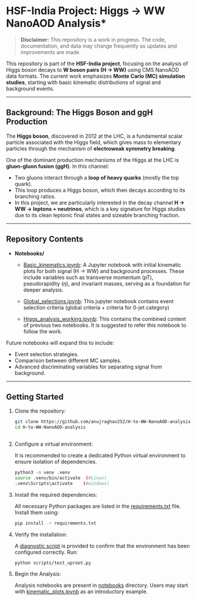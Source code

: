 # HSF-India Project: Higgs → WW NanoAOD Analysis*

>**Disclaimer:** This repository is a work in progress. The code, documentation, and data may change frequently as updates and improvements are made.


This repository is part of the **HSF-India project**, focusing on the analysis of Higgs boson decays to **W boson pairs (H $\to$ WW)** using CMS NanoAOD data formats. The current work emphasizes **Monte Carlo (MC) simulation studies**, starting with basic kinematic distributions of signal and background events.

---

## Background: The Higgs Boson and ggH Production

The **Higgs boson**, discovered in 2012 at the LHC, is a fundamental scalar particle associated with the Higgs field, which gives mass to elementary particles through the mechanism of **electroweak symmetry breaking**.  

One of the dominant production mechanisms of the Higgs at the LHC is **gluon-gluon fusion (ggH)**. In this channel:  

- Two gluons interact through a **loop of heavy quarks** (mostly the top quark).  
- This loop produces a Higgs boson, which then decays according to its branching ratios.  
- In this project, we are particularly interested in the decay channel **H $\to$ WW $\to$ leptons + neutrinos**, which is a key signature for Higgs studies due to its clean leptonic final states and sizeable branching fraction.  

---

## Repository Contents

- **Notebooks/**  
  - [Basic_kinematics.ipynb](notebooks/Kinematic_plots.ipynb): A Jupyter notebook with initial kinematic plots for both signal (H $\to$ WW) and background processes. These include variables such as transverse momentum (pT), pseudorapidity ($\eta$), and invariant masses, serving as a foundation for deeper analysis.  

  -  [Global_selections.ipynb](notebooks/Global_selection.ipynb): This jupyter notebook contains event selection criteria (global criteria + criteria for 0-jet category)
  -  [Higgs_analysis_working.ipynb](notebooks/Higgs_analysis_working.ipynb): This contains the combined content of previous two notebooks. It is suggested to refer this notebook to follow the work.

Future notebooks will expand this to include:  
- Event selection strategies.  
- Comparison between different MC samples.  
- Advanced discriminating variables for separating signal from background.  

---

## Getting Started

1. Clone the repository:  
   ```bash
   git clone https://github.com/anujraghav252/H-to-WW-NanoAOD-analysis.git
   cd H-to-WW-NanoAOD-analysis
  
2. Configure a virtual environment:

   It is recommended to create a dedicated Python virtual environment to ensure isolation of dependencies.

   ```bash
   python3 -m venv .venv
   source .venv/bin/activate  (#Linux)
   .venv\Scripts\activate    (#windows)

3. Install the required dependencies:

   All necessary Python packages are listed in the [requirements.txt](requirements.txt) file. Install them using:

   ```bash 
   pip install -r requirements.txt

4. Verify the installation:

   A [diagnostic script](scripts/test_uproot.py) is provided to confirm that the environment has been configured correctly. Run:
   ```bash 
   python scripts/test_uproot.py 

5. Begin the Analysis: 

   Analysis notebooks are present in [notebooks](notebooks) directory. Users may start with [kinematic_plots.ipynb](notebooks/Kinematic_plots.ipynb) as an introductory example.
 
